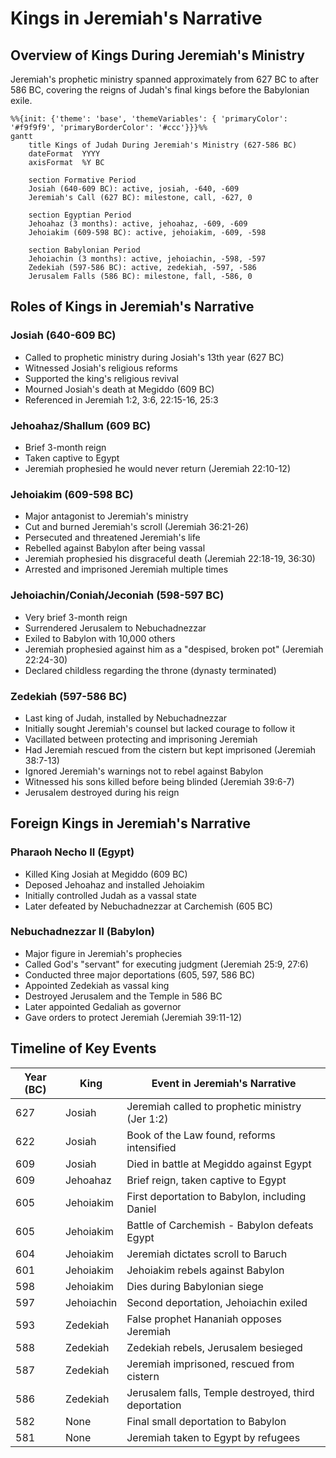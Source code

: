 # Kings in Jeremiah's Narrative

## Overview of Kings During Jeremiah's Ministry

Jeremiah's prophetic ministry spanned approximately from 627 BC to after 586 BC, covering the reigns of Judah's final kings before the Babylonian exile.

```mermaid
%%{init: {'theme': 'base', 'themeVariables': { 'primaryColor': '#f9f9f9', 'primaryBorderColor': '#ccc'}}}%%
gantt
    title Kings of Judah During Jeremiah's Ministry (627-586 BC)
    dateFormat  YYYY
    axisFormat  %Y BC
    
    section Formative Period
    Josiah (640-609 BC): active, josiah, -640, -609
    Jeremiah's Call (627 BC): milestone, call, -627, 0
    
    section Egyptian Period
    Jehoahaz (3 months): active, jehoahaz, -609, -609
    Jehoiakim (609-598 BC): active, jehoiakim, -609, -598
    
    section Babylonian Period
    Jehoiachin (3 months): active, jehoiachin, -598, -597
    Zedekiah (597-586 BC): active, zedekiah, -597, -586
    Jerusalem Falls (586 BC): milestone, fall, -586, 0
```

## Roles of Kings in Jeremiah's Narrative

### Josiah (640-609 BC)
- Called to prophetic ministry during Josiah's 13th year (627 BC)
- Witnessed Josiah's religious reforms
- Supported the king's religious revival
- Mourned Josiah's death at Megiddo (609 BC)
- Referenced in Jeremiah 1:2, 3:6, 22:15-16, 25:3

### Jehoahaz/Shallum (609 BC)
- Brief 3-month reign
- Taken captive to Egypt
- Jeremiah prophesied he would never return (Jeremiah 22:10-12)

### Jehoiakim (609-598 BC)
- Major antagonist to Jeremiah's ministry
- Cut and burned Jeremiah's scroll (Jeremiah 36:21-26)
- Persecuted and threatened Jeremiah's life
- Rebelled against Babylon after being vassal
- Jeremiah prophesied his disgraceful death (Jeremiah 22:18-19, 36:30)
- Arrested and imprisoned Jeremiah multiple times

### Jehoiachin/Coniah/Jeconiah (598-597 BC)
- Very brief 3-month reign
- Surrendered Jerusalem to Nebuchadnezzar
- Exiled to Babylon with 10,000 others
- Jeremiah prophesied against him as a "despised, broken pot" (Jeremiah 22:24-30)
- Declared childless regarding the throne (dynasty terminated)

### Zedekiah (597-586 BC)
- Last king of Judah, installed by Nebuchadnezzar
- Initially sought Jeremiah's counsel but lacked courage to follow it
- Vacillated between protecting and imprisoning Jeremiah
- Had Jeremiah rescued from the cistern but kept imprisoned (Jeremiah 38:7-13)
- Ignored Jeremiah's warnings not to rebel against Babylon
- Witnessed his sons killed before being blinded (Jeremiah 39:6-7)
- Jerusalem destroyed during his reign

## Foreign Kings in Jeremiah's Narrative

### Pharaoh Necho II (Egypt)
- Killed King Josiah at Megiddo (609 BC)
- Deposed Jehoahaz and installed Jehoiakim
- Initially controlled Judah as a vassal state
- Later defeated by Nebuchadnezzar at Carchemish (605 BC)

### Nebuchadnezzar II (Babylon)
- Major figure in Jeremiah's prophecies
- Called God's "servant" for executing judgment (Jeremiah 25:9, 27:6)
- Conducted three major deportations (605, 597, 586 BC)
- Appointed Zedekiah as vassal king
- Destroyed Jerusalem and the Temple in 586 BC
- Later appointed Gedaliah as governor
- Gave orders to protect Jeremiah (Jeremiah 39:11-12)

## Timeline of Key Events

| Year (BC) | King | Event in Jeremiah's Narrative |
|-----------|------|--------------------------------|
| 627 | Josiah | Jeremiah called to prophetic ministry (Jer 1:2) |
| 622 | Josiah | Book of the Law found, reforms intensified |
| 609 | Josiah | Died in battle at Megiddo against Egypt |
| 609 | Jehoahaz | Brief reign, taken captive to Egypt |
| 605 | Jehoiakim | First deportation to Babylon, including Daniel |
| 605 | Jehoiakim | Battle of Carchemish - Babylon defeats Egypt |
| 604 | Jehoiakim | Jeremiah dictates scroll to Baruch |
| 601 | Jehoiakim | Jehoiakim rebels against Babylon |
| 598 | Jehoiakim | Dies during Babylonian siege |
| 597 | Jehoiachin | Second deportation, Jehoiachin exiled |
| 593 | Zedekiah | False prophet Hananiah opposes Jeremiah |
| 588 | Zedekiah | Zedekiah rebels, Jerusalem besieged |
| 587 | Zedekiah | Jeremiah imprisoned, rescued from cistern |
| 586 | Zedekiah | Jerusalem falls, Temple destroyed, third deportation |
| 582 | None | Final small deportation to Babylon |
| 581 | None | Jeremiah taken to Egypt by refugees |